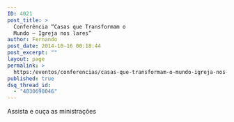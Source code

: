 ```yaml
---
ID: 4021
post_title: >
  Conferência “Casas que Transformam o
  Mundo – Igreja nos lares”
author: Fernando
post_date: 2014-10-16 00:18:44
post_excerpt: ""
layout: page
permalink: >
  https:/eventos/conferencias/casas-que-transformam-o-mundo-igreja-nos-lares
published: true
dsq_thread_id:
  - "4030698046"
---
```

Assista e ouça as ministrações